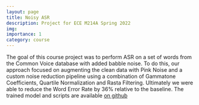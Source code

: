 ```yaml
---
layout: page
title: Noisy ASR
description: Project for ECE M214A Spring 2022
img: 
importance: 1
category: course
---
```


The goal of this course project was to perform ASR on a set of words from the Common Voice database with added babble noise. To do this, our approach focused on augmenting the clean data with Pink Noise and a custom noise reduction pipeline using a combination of Gammatone Coefficients, Quartile Normalization and Rasta Filtering. Ultimately we were able to reduce the Word Error Rate by 36% relative to the baseline. The trained model and scripts are available <a href="https://github.com/balaji1312/noisy-asr"> on github </a>
